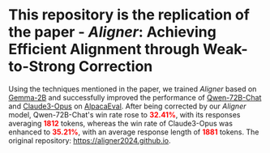 # This repository is **the replication of the paper** - <em>Aligner</em>: Achieving Efficient Alignment through Weak-to-Strong Correction </h1>

Using the techniques mentioned in the paper, we trained *Aligner* based on [Gemma-2B](https://huggingface.co/google/gemma-2b) and successfully improved the performance of [Qwen-72B-Chat](https://huggingface.co/Qwen/Qwen1.5-72B-Chat) and [Claude3-Opus](https://www.anthropic.com/news/claude-3-family) on [AlpacaEval](https://tatsu-lab.github.io/alpaca_eval/). After being corrected by our *Aligner* model, Qwen-72B-Chat's win rate rose to **<span style="color: red;">32.41%</span>**, with its responses averaging **<span style="color: red;">1812</span>** tokens, whereas the win rate of Claude3-Opus was enhanced to **<span style="color: red;">35.21%</span>**, with an average response length of **<span style="color: red;">1881</span>** tokens. The original repository: https://aligner2024.github.io.
